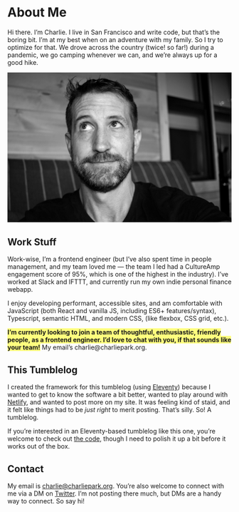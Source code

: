 # About Me

Hi there. I’m Charlie. I live in San Francisco and write code, but that’s the boring bit. I’m at my best when on an adventure with my family. So I try to optimize for that. We drove across the country (twice! so far!) during a pandemic, we go camping whenever we can, and we’re always up for a good hike.

![A picture of meeee.](/images/charlie_2020.jpg)

## Work Stuff

Work-wise, I’m a frontend engineer (but I’ve also spent time in people management, and my team loved me — the team I led had a CultureAmp engagement score of 95%, which is one of the highest in the industry). I’ve worked at Slack and IFTTT, and currently run my own indie personal finance webapp.

I enjoy developing performant, accessible sites, and am comfortable with JavaScript (both React and vanilla JS, including ES6+ features/syntax), Typescript, semantic HTML, and modern CSS, (like flexbox, CSS grid, etc.).

<p><strong style="background: hsla(60, 100%, 50%, 0.5)">I’m currently looking to join a team of thoughtful, enthusiastic, friendly people, as a frontend engineer. I’d love to chat with you, if that sounds like your team!</strong> My email’s charlie@charliepark.org.

## This Tumblelog

I created the framework for this tumblelog (using [Eleventy](https://www.11ty.dev/)) because I wanted to get to know the software a bit better, wanted to play around with [Netlify](https://netlify.com/), and wanted to post more on my site. It was feeling kind of staid, and it felt like things had to be *just right* to merit posting. That’s silly. So! A tumblelog.

If you’re interested in an Eleventy-based tumblelog like this one, you’re welcome to check out [the code](https://github.com/charliepark/tumblelog), though I need to polish it up a bit before it works out of the box.

## Contact

My email is charlie@charliepark.org. You’re also welcome to connect with me via a DM on [Twitter](https://twitter.com/charliepark). I’m not posting there much, but DMs are a handy way to connect. So say hi!